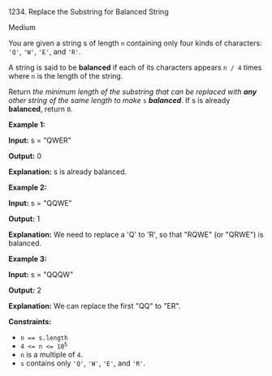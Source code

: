 1234\. Replace the Substring for Balanced String

Medium

You are given a string s of length `n` containing only four kinds of characters: `'Q'`, `'W'`, `'E'`, and `'R'`.

A string is said to be **balanced** if each of its characters appears `n / 4` times where `n` is the length of the string.

Return _the minimum length of the substring that can be replaced with **any** other string of the same length to make_ `s` _**balanced**_. If s is already **balanced**, return `0`.

**Example 1:**

**Input:** s = "QWER"

**Output:** 0

**Explanation:** s is already balanced.

**Example 2:**

**Input:** s = "QQWE"

**Output:** 1

**Explanation:** We need to replace a 'Q' to 'R', so that "RQWE" (or "QRWE") is balanced.

**Example 3:**

**Input:** s = "QQQW"

**Output:** 2

**Explanation:** We can replace the first "QQ" to "ER".

**Constraints:**

*   `n == s.length`
*   <code>4 <= n <= 10<sup>5</sup></code>
*   `n` is a multiple of `4`.
*   `s` contains only `'Q'`, `'W'`, `'E'`, and `'R'`.